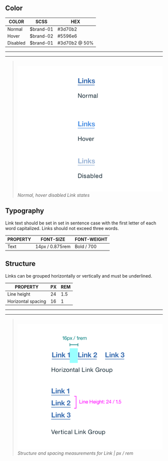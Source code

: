 ## Color

| COLOR    | SCSS          | HEX           |
|----------|---------------|---------------|
| Normal   | $brand-01     | #3d70b2       |
| Hover    | $brand-02     | #5596e6       |
| Disabled | $brand-01     | #3d70b2 @ 50% |

---
***
> 
![Example of normal, hover, and disabled link states](images/link-style-1.png)
_Normal, hover disabled Link states_

## Typography

Link text should be set in set in sentence case with the first letter of each word capitalized. Links should not exceed three words.

| PROPERTY  | FONT-SIZE    | FONT-WEIGHT |
|------------|-----------------|--------------|
| Text       | 14px / 0.875rem | Bold / 700   |

## Structure

Links can be grouped horizontally or vertically and must be underlined.

| PROPERTY             | PX | REM  |
|----------------------|----|------|
| Line height          | 24 | 1.5  |
| Horizontal spacing   | 16 | 1    |

---
***
> 
![Link structure and spacing measurements ](images/link-style-2.png)
_Structure and spacing measurements for Link | px / rem_
